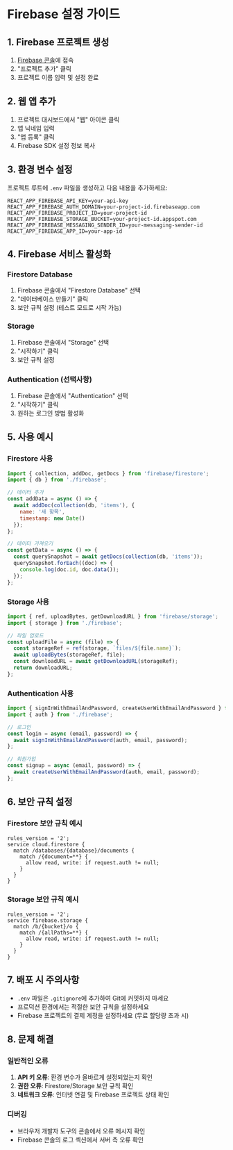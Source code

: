 # Firebase 설정 가이드

## 1. Firebase 프로젝트 생성

1. [Firebase 콘솔](https://console.firebase.google.com/)에 접속
2. "프로젝트 추가" 클릭
3. 프로젝트 이름 입력 및 설정 완료

## 2. 웹 앱 추가

1. 프로젝트 대시보드에서 "웹" 아이콘 클릭
2. 앱 닉네임 입력
3. "앱 등록" 클릭
4. Firebase SDK 설정 정보 복사

## 3. 환경 변수 설정

프로젝트 루트에 `.env` 파일을 생성하고 다음 내용을 추가하세요:

```
REACT_APP_FIREBASE_API_KEY=your-api-key
REACT_APP_FIREBASE_AUTH_DOMAIN=your-project-id.firebaseapp.com
REACT_APP_FIREBASE_PROJECT_ID=your-project-id
REACT_APP_FIREBASE_STORAGE_BUCKET=your-project-id.appspot.com
REACT_APP_FIREBASE_MESSAGING_SENDER_ID=your-messaging-sender-id
REACT_APP_FIREBASE_APP_ID=your-app-id
```

## 4. Firebase 서비스 활성화

### Firestore Database
1. Firebase 콘솔에서 "Firestore Database" 선택
2. "데이터베이스 만들기" 클릭
3. 보안 규칙 설정 (테스트 모드로 시작 가능)

### Storage
1. Firebase 콘솔에서 "Storage" 선택
2. "시작하기" 클릭
3. 보안 규칙 설정

### Authentication (선택사항)
1. Firebase 콘솔에서 "Authentication" 선택
2. "시작하기" 클릭
3. 원하는 로그인 방법 활성화

## 5. 사용 예시

### Firestore 사용
```javascript
import { collection, addDoc, getDocs } from 'firebase/firestore';
import { db } from './firebase';

// 데이터 추가
const addData = async () => {
  await addDoc(collection(db, 'items'), {
    name: '새 항목',
    timestamp: new Date()
  });
};

// 데이터 가져오기
const getData = async () => {
  const querySnapshot = await getDocs(collection(db, 'items'));
  querySnapshot.forEach((doc) => {
    console.log(doc.id, doc.data());
  });
};
```

### Storage 사용
```javascript
import { ref, uploadBytes, getDownloadURL } from 'firebase/storage';
import { storage } from './firebase';

// 파일 업로드
const uploadFile = async (file) => {
  const storageRef = ref(storage, `files/${file.name}`);
  await uploadBytes(storageRef, file);
  const downloadURL = await getDownloadURL(storageRef);
  return downloadURL;
};
```

### Authentication 사용
```javascript
import { signInWithEmailAndPassword, createUserWithEmailAndPassword } from 'firebase/auth';
import { auth } from './firebase';

// 로그인
const login = async (email, password) => {
  await signInWithEmailAndPassword(auth, email, password);
};

// 회원가입
const signup = async (email, password) => {
  await createUserWithEmailAndPassword(auth, email, password);
};
```

## 6. 보안 규칙 설정

### Firestore 보안 규칙 예시
```
rules_version = '2';
service cloud.firestore {
  match /databases/{database}/documents {
    match /{document=**} {
      allow read, write: if request.auth != null;
    }
  }
}
```

### Storage 보안 규칙 예시
```
rules_version = '2';
service firebase.storage {
  match /b/{bucket}/o {
    match /{allPaths=**} {
      allow read, write: if request.auth != null;
    }
  }
}
```

## 7. 배포 시 주의사항

- `.env` 파일은 `.gitignore`에 추가하여 Git에 커밋하지 마세요
- 프로덕션 환경에서는 적절한 보안 규칙을 설정하세요
- Firebase 프로젝트의 결제 계정을 설정하세요 (무료 할당량 초과 시)

## 8. 문제 해결

### 일반적인 오류
1. **API 키 오류**: 환경 변수가 올바르게 설정되었는지 확인
2. **권한 오류**: Firestore/Storage 보안 규칙 확인
3. **네트워크 오류**: 인터넷 연결 및 Firebase 프로젝트 상태 확인

### 디버깅
- 브라우저 개발자 도구의 콘솔에서 오류 메시지 확인
- Firebase 콘솔의 로그 섹션에서 서버 측 오류 확인
